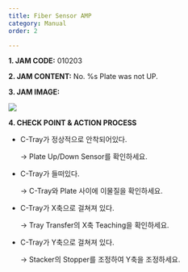 ```yaml
---
title: Fiber Sensor AMP
category: Manual
order: 2

---
```


**1. JAM CODE:** 010203

**2. JAM CONTENT:** No. %s Plate was not UP.

**3. JAM IMAGE:**

![](C:\Users\김은애\Desktop\Typora\IMG\010203.png)

**4. CHECK POINT & ACTION PROCESS**

- C-Tray가 정상적으로 안착되어있다.

  → Plate Up/Down Sensor를 확인하세요.

- C-Tray가 들떠있다.

  → C-Tray와 Plate 사이에 이물질을 확인하세요.

- C-Tray가 X축으로 걸쳐져 있다. 

  → Tray Transfer의 X축 Teaching을 확인하세요.

- C-Tray가 Y축으로 걸쳐져 있다.

    → Stacker의 Stopper를 조정하여 Y축을 조정하세요.

  

